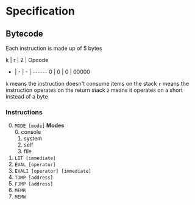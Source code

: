 # Specification

## Bytecode

Each instruction is made up of 5 bytes

k | r | 2 | Opcode
- | - | - | ------
0 | 0 | 0 | 00000

`k` means the instruction doesn't consume items on the stack
`r` means the instruction operates on the return stack
`2` means it operates on a short instead of a byte

### Instructions

0. `MODE [mode]`
    **Modes**<br>
    0. console
    1. system
    2. self
    3. file
1. `LIT [immediate]`
2. `EVAL [operator]`
3. `EVALI [operator] [immediate]`
4. `TJMP [address]`
5. `FJMP [address]`
6. `MEMR`
7. `MEMW`
